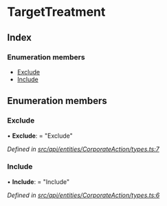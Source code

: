 # TargetTreatment

## Index

### Enumeration members

* [Exclude](targettreatment.md#exclude)
* [Include](targettreatment.md#include)

## Enumeration members

### Exclude

• **Exclude**: = "Exclude"

_Defined in_ [_src/api/entities/CorporateAction/types.ts:7_](https://github.com/PolymathNetwork/polymesh-sdk/blob/23062de4/src/api/entities/CorporateAction/types.ts#L7)

### Include

• **Include**: = "Include"

_Defined in_ [_src/api/entities/CorporateAction/types.ts:6_](https://github.com/PolymathNetwork/polymesh-sdk/blob/23062de4/src/api/entities/CorporateAction/types.ts#L6)

